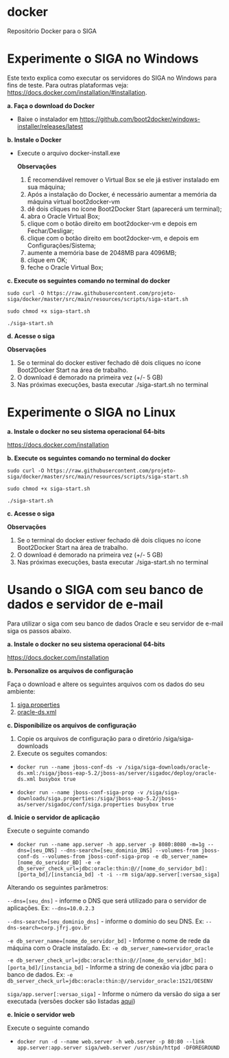 docker
======

Repositório Docker para o SIGA

Experimente o SIGA no Windows
=============================

Este texto explica como executar os servidores do SIGA no Windows para fins de teste. Para outras plataformas veja: https://docs.docker.com/installation/#installation.

**a. Faça o download do Docker**

* Baixe o instalador em https://github.com/boot2docker/windows-installer/releases/latest

**b. Instale o Docker**

* Execute o arquivo docker-install.exe

  **Observações**
  
  1. É recomendável remover o Virtual Box se ele já estiver instalado em sua máquina;
  2. Após a instalação do Docker, é necessário aumentar a memória da máquina virtual boot2docker-vm 
    3. dê dois cliques no ícone Boot2Docker Start (aparecerá um terminal);
    4. abra o Oracle Virtual Box;
    5. clique com o botão direito em boot2docker-vm e depois em Fechar/Desligar;
    6. clique com o botão direito em boot2docker-vm, e depois  em Configurações/Sistema;
    7. aumente a memória base de 2048MB para 4096MB;
    8. clique em OK;
    9. feche o Oracle Virtual Box;

**c. Execute os seguintes comando no terminal do docker**

    sudo curl -O https://raw.githubusercontent.com/projeto-siga/docker/master/src/main/resources/scripts/siga-start.sh
    
    sudo chmod +x siga-start.sh
    
    ./siga-start.sh
    
  
**d. Acesse o siga**

**Observações**

1. Se o terminal do docker estiver fechado dê dois cliques no ícone Boot2Docker Start na área de trabalho.
2. O download é demorado na primeira vez (+/- 5 GB)
3. Nas próximas execuções, basta executar ./siga-start.sh no terminal

Experimente o SIGA no Linux
=============================
**a. Instale o docker no seu sistema operacional 64-bits**

  https://docs.docker.com/installation
  
**b. Execute os seguintes comando no terminal do docker**

    sudo curl -O https://raw.githubusercontent.com/projeto-siga/docker/master/src/main/resources/scripts/siga-start.sh
    
    sudo chmod +x siga-start.sh
    
    ./siga-start.sh
  
**c. Acesse o siga**  

**Observações**

1. Se o terminal do docker estiver fechado dê dois cliques no ícone Boot2Docker Start na área de trabalho.
2. O download é demorado na primeira vez (+/- 5 GB)
3. Nas próximas execuções, basta executar ./siga-start.sh no terminal


Usando o SIGA com seu banco de dados e servidor de e-mail
=========================================================

Para utilizar o siga com seu banco de dados Oracle e seu servidor de e-mail siga os passos abaixo.

**a. Instale o docker no seu sistema operacional 64-bits**

  https://docs.docker.com/installation
  
**b. Personalize os arquivos de configuração**

  Faça o download e altere os seguintes arquivos com os dados do seu ambiente:
  
  1. [siga.properties](https://raw.githubusercontent.com/projeto-siga/docker/master/src/main/resources/ctxs/jboss/conf/siga.properties)
  2. [oracle-ds.xml](https://raw.githubusercontent.com/projeto-siga/docker/master/src/main/resources/ctxs/jboss/conf/oracle-ds.xml)
   
**c. Disponibilize os arquivos de configuração**

  1. Copie os arquivos de configuração para o diretório /siga/siga-downloads
  2. Execute os seguites comandos:
   
* ```docker run --name jboss-conf-ds -v /siga/siga-downloads/oracle-ds.xml:/siga/jboss-eap-5.2/jboss-as/server/sigadoc/deploy/oracle-ds.xml busybox true```

* ```docker run --name jboss-conf-siga-prop -v /siga/siga-downloads/siga.properties:/siga/jboss-eap-5.2/jboss-as/server/sigadoc/conf/siga.properties busybox true```
 
**d. Inicie o servidor de aplicação**

Execute o seguinte comando

* ```docker run --name app.server -h app.server -p 8080:8080 -m=1g --dns=[seu_DNS] --dns-search=[seu_dominio_DNS] --volumes-from jboss-conf-ds --volumes-from jboss-conf-siga-prop -e db_server_name=[nome_do_servidor_BD] -e -e db_server_check_url=jdbc:oracle:thin:@//[nome_do_servidor_bd]:[porta_bd]/[instancia_bd] -t -i --rm siga/app.server[:versao_siga]```


Alterando os seguintes parâmetros:

```--dns=[seu_dns]``` - informe o DNS que será utilizado para o servidor de aplicações. Ex: ```--dns=10.0.2.3```

```--dns-search=[seu_dominio_dns]``` - informe o domínio do seu DNS. Ex: ```--dns-search=corp.jfrj.gov.br```

```-e db_server_name=[nome_do_servidor_bd]``` - Informe o nome de rede da máquina com o Oracle instalado. Ex: ```-e db_server_name=servidor_oracle```

```-e db_server_check_url=jdbc:oracle:thin:@//[nome_do_servidor_bd]:[porta_bd]/[instancia_bd]``` - Informe a string de conexão via jdbc para o banco de dados. Ex: ```-e db_server_check_url=jdbc:oracle:thin:@//servidor_oracle:1521/DESENV```

```siga/app.server[:versao_siga]``` - Informe o número da versão do siga a ser executada (versões docker são listadas [aqui](https://registry.hub.docker.com/u/siga/app.server/tags/manage/))

**e. Inicie o servidor web**

Execute o seguinte comando

* ```docker run -d --name web.server -h web.server -p 80:80 --link app.server:app.server siga/web.server /usr/sbin/httpd -DFOREGROUND```




  
